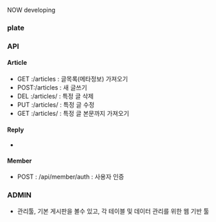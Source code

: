 NOW developing 

### plate ###



### API ###

#### Article ####
- GET :/articles      : 글목록(메타정보) 가져오기
- POST:/articles      : 새 글쓰기
- DEL :/articles/<id> : 특정 글 삭제
- PUT :/articles/<id> : 특정 글 수정
- GET :/articles/<id> : 특정 글 본문까지 가져오기

#### Reply ####
-


#### Member ####
- POST : /api/member/auth : 사용자 인증


### ADMIN ###

- 관리툴, 기본 게시판을 볼수 있고, 각 테이블 및 데이터 관리를 위한 웹 기반 툴